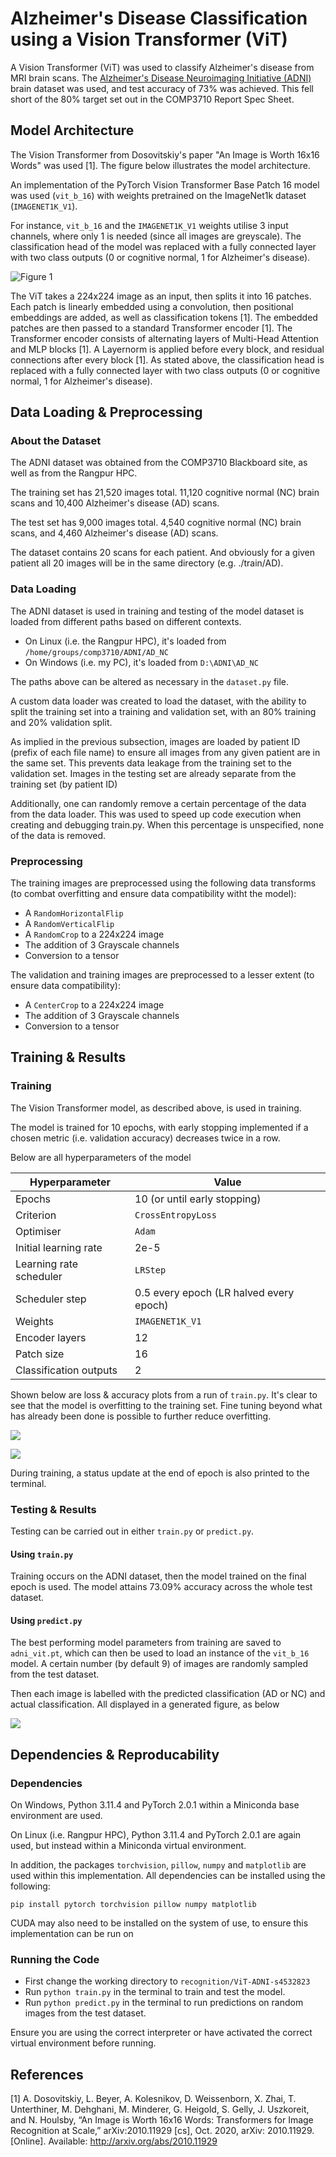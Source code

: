 # Alzheimer's Disease Classification using a Vision Transformer (ViT)
A Vision Transformer (ViT) was used to classify Alzheimer's disease from MRI brain scans. The [Alzheimer's Disease Neuroimaging Initiative (ADNI)](https://adni.loni.usc.edu) brain dataset was used, and test accuracy of 73% was achieved. This fell short of the 80% target set out in the COMP3710 Report Spec Sheet.

## Model Architecture
The Vision Transformer from Dosovitskiy's paper "An Image is Worth 16x16 Words" was used [1]. The figure below illustrates the model architecture.

An implementation of the PyTorch Vision Transformer Base Patch 16 model was used (`vit_b_16`) with weights pretrained on the ImageNet1k dataset (`IMAGENET1K_V1`).

For instance, `vit_b_16` and the `IMAGENET1K_V1` weights utilise 3 input channels, where only 1 is needed (since all images are greyscale). The classification head of the model was replaced with a fully connected layer with two class outputs (0 or cognitive normal, 1 for Alzheimer's disease).

![Figure 1](/recognition/ViT-ADNI-s4532823/assets/Model_architecture_Dosovitskiy.png)

The ViT takes a 224x224 image as an input, then splits it into 16 patches. Each patch is linearly embedded using a convolution, then positional embeddings are added, as well as classification tokens [1]. The embedded patches are then passed to a standard Transformer encoder [1]. The Transformer encoder consists of alternating layers of Multi-Head Attention and MLP blocks [1]. A Layernorm is applied before every block, and residual connections after every block [1]. As stated above, the classification head is replaced with a fully connected layer with two class outputs (0 or cognitive normal, 1 for Alzheimer's disease).

## Data Loading & Preprocessing
### About the Dataset
The ADNI dataset was obtained from the COMP3710 Blackboard site, as well as from the Rangpur HPC.

The training set has 21,520 images total. 11,120 cognitive normal (NC) brain scans and 10,400 Alzheimer's disease (AD) scans.

The test set has 9,000 images total. 4,540 cognitive normal (NC) brain scans, and 4,460 Alzheimer's disease (AD) scans.

The dataset contains 20 scans for each patient. And obviously for a given patient all 20 images will be in the same directory (e.g. ./train/AD). 


### Data Loading
The ADNI dataset is used in training and testing of the model dataset is loaded from different paths based on different contexts. 
+ On Linux (i.e. the Rangpur HPC), it's loaded from `/home/groups/comp3710/ADNI/AD_NC`
+ On Windows (i.e. my PC), it's loaded from `D:\ADNI\AD_NC`

The paths above can be altered as necessary in the `dataset.py` file.

A custom data loader was created to load the dataset, with the ability to split the training set into a training and validation set, with an 80% training and 20% validation split. 

As implied in the previous subsection, images are loaded by patient ID (prefix of each file name) to ensure all images from any given patient are in the same set. This prevents data leakage from the training set to the validation set. Images in the testing set are already separate from the training set (by patient ID)

Additionally, one can randomly remove a certain percentage of the data from the data loader. This was used to speed up code execution when creating and debugging train.py. When this percentage is unspecified, none of the data is removed.


### Preprocessing
The training images are preprocessed using the following data transforms (to combat overfitting and ensure data compatibility witht the model):
+ A `RandomHorizontalFlip`
+ A `RandomVerticalFlip`
+ A `RandomCrop` to a 224x224 image
+ The addition of 3 Grayscale channels
+ Conversion to a tensor

The validation and training images are preprocessed to a lesser extent (to ensure data compatibility):
+ A `CenterCrop` to a 224x224 image
+ The addition of 3 Grayscale channels
+ Conversion to a tensor

## Training & Results
### Training
The Vision Transformer model, as described above, is used in training. 

The model is trained for 10 epochs, with early stopping implemented if a chosen metric (i.e. validation accuracy) decreases twice in a row. 

Below are all hyperparameters of the model

| Hyperparameter | Value |
|----------------|-------|
| Epochs | 10 (or until early stopping) |
| Criterion      | `CrossEntropyLoss` |
| Optimiser      | `Adam` |
| Initial learning rate | 2e-5 |
| Learning rate scheduler  | `LRStep` |
| Scheduler step | 0.5 every epoch (LR halved every epoch) |
| Weights | `IMAGENET1K_V1` |
| Encoder layers | 12 |
| Patch size | 16 |
| Classification outputs | 2 |

Shown below are loss & accuracy plots from a run of `train.py`. It's clear to see that the model is overfitting to the training set. Fine tuning beyond what has already been done is possible to further reduce overfitting.

![](/recognition/ViT-ADNI-s4532823/assets/loss_plot.png)

![](/recognition/ViT-ADNI-s4532823/assets/accuracy_plot.png)

During training, a status update at the end of epoch is also printed to the terminal.

### Testing & Results
Testing can be carried out in either `train.py` or `predict.py`. 

#### Using `train.py`
Training occurs on the ADNI dataset, then the model trained on the final epoch is used. The model attains 73.09% accuracy across the whole test dataset.

#### Using `predict.py`
The best performing model parameters from training are saved to `adni_vit.pt`, which can then be used to load an instance of the `vit_b_16` model. A certain number (by default 9) of images are randomly sampled from the test dataset. 

Then each image is labelled with the predicted classification (AD or NC) and actual classification. All displayed in a generated figure, as below

![](/recognition/ViT-ADNI-s4532823/assets/predictions.png)

## Dependencies & Reproducability
### Dependencies
On Windows, Python 3.11.4 and PyTorch 2.0.1 within a Miniconda base environment are used. 

On Linux (i.e. Rangpur HPC), Python 3.11.4 and PyTorch 2.0.1 are again used, but instead within a Miniconda virtual environment.

In addition, the packages `torchvision`, `pillow`, `numpy` and `matplotlib` are used within this implementation. All dependencies can be installed using the following:
```
pip install pytorch torchvision pillow numpy matplotlib
```

CUDA may also need to be installed on the system of use, to ensure this implementation can be run on 

### Running the Code
+ First change the working directory to `recognition/ViT-ADNI-s4532823`
+ Run `python train.py` in the terminal to train and test the model.
+ Run `python predict.py` in the terminal to run predictions on random images from the test dataset.

Ensure you are using the correct interpreter or have activated the correct virtual environment before running. 

## References

[1] A. Dosovitskiy, L. Beyer, A. Kolesnikov, D. Weissenborn, X. Zhai, T. Unterthiner, M. Dehghani,
M. Minderer, G. Heigold, S. Gelly, J. Uszkoreit, and N. Houlsby, “An Image is Worth 16x16 Words:
Transformers for Image Recognition at Scale,” arXiv:2010.11929 [cs], Oct. 2020, arXiv: 2010.11929. [Online].
Available: http://arxiv.org/abs/2010.11929